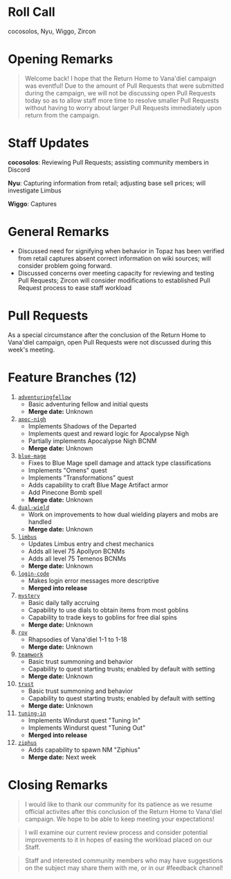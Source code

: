 # Roll Call
cocosolos, Nyu, Wiggo, Zircon
# Opening Remarks
> Welcome back! I hope that the Return Home to Vana'diel campaign was eventful! Due to the amount of Pull Requests that were submitted during the campaign, we will not be discussing open Pull Requests today so as to allow staff more time to resolve smaller Pull Requests without having to worry about larger Pull Requests immediately upon return from the campaign.

# Staff Updates

**cocosolos**: Reviewing Pull Requests; assisting community members in Discord

**Nyu**: Capturing information from retail; adjusting base sell prices; will investigate Limbus

**Wiggo**: Captures

# General Remarks
- Discussed need for signifying when behavior in Topaz has been verified from retail captures absent correct information on wiki sources; will consider problem going forward.
- Discussed concerns over meeting capacity for reviewing and testing Pull Requests; Zircon will consider modifications to established Pull Request process to ease staff workload

# Pull Requests
As a special circumstance after the conclusion of the Return Home to Vana'diel campaign, open Pull Requests were not discussed during this week's meeting.

# Feature Branches (12)
1. [`adventuringfellow`](https://github.com/project-topaz/topaz/tree/adventuringfellow)
    - Basic adventuring fellow and initial quests
    - **Merge date:** Unknown
2. [`apoc-nigh`](https://github.com/project-topaz/topaz/tree/apoc-nigh)
    - Implements Shadows of the Departed
    - Implements quest and reward logic for Apocalypse Nigh
    - Partially implements Apocalypse Nigh BCNM
    - **Merge date:** Unknown
3. [`blue-mage`](https://github.com/project-topaz/topaz/tree/blue-mage)
    - Fixes to Blue Mage spell damage and attack type classifications
    - Implements "Omens" quest
    - Implements "Transformations" quest
    - Adds capability to craft Blue Mage Artifact armor
    - Add Pinecone Bomb spell
    - **Merge date:** Unknown
4. [`dual-wield`](https://github.com/project-topaz/topaz/tree/dual-wield)
    - Work on improvements to how dual wielding players and mobs are handled
    - **Merge date:** Unknown
5. [`limbus`](https://github.com/project-topaz/topaz/tree/limbus)
    - Updates Limbus entry and chest mechanics
    - Adds all level 75 Apollyon BCNMs
    - Adds all level 75 Temenos BCNMs
    - **Merge date:** Unknown
6. [`login-code`](https://github.com/project-topaz/topaz/tree/login-code)
    - Makes login error messages more descriptive
    - **Merged into release**
7. [`mystery`](https://github.com/project-topaz/topaz/tree/mystery)
    - Basic daily tally accruing
    - Capability to use dials to obtain items from most goblins
    - Capability to trade keys to goblins for free dial spins
    - **Merge date:** Unknown
8. [`rov`](https://github.com/project-topaz/topaz/tree/rov)
    - Rhapsodies of Vana'diel 1-1 to 1-18
    - **Merge date:** Unknown
9. [`teamwork`](https://github.com/project-topaz/topaz/tree/teamwork)
    - Basic trust summoning and behavior
    - Capability to quest starting trusts; enabled by default with setting
    - **Merge date:** Unknown
10. [`trust`](https://github.com/project-topaz/topaz/tree/trust)
    - Basic trust summoning and behavior
    - Capability to quest starting trusts; enabled by default with setting
    - **Merge date:** Unknown
22. [`tuning-in`](https://github.com/project-topaz/topaz/tree/tuning-in)
    - Implements Windurst quest "Tuning In"
    - Implements Windurst quest "Tuning Out"
    - **Merged into release**
23. [`ziphus`](https://github.com/project-topaz/topaz/tree/ziphus)
    - Adds capability to spawn NM "Ziphius"
    - **Merge date:** Next week

# Closing Remarks
> I would like to thank our community for its patience as we resume official activites after this conclusion of the Return Home to Vana'diel campaign. We hope to be able to keep meeting your expectations!

> I will examine our current review process and consider potential improvements to it in hopes of easing the workload placed on our Staff.

> Staff and interested community members who may have suggestions on the subject may share them with me, or in our #feedback channel!